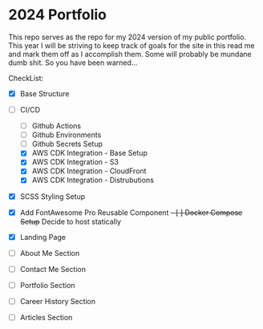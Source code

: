 # 2024 Portfolio

This repo serves as the repo for my 2024 version of my public portfolio. This year I will be striving to keep track of goals for the site in this read me and mark them off as I accomplish them. Some will probably be mundane dumb shit. So you have been warned... 

CheckList:

- [x] Base Structure
- [ ] CI/CD
    - [ ] Github Actions
    - [ ] Github Environments
    - [ ] Github Secrets Setup
    - [x] AWS CDK Integration - Base Setup
    - [x] AWS CDK Integration - S3
    - [x] AWS CDK Integration - CloudFront
    - [x] AWS CDK Integration - Distrubutions
- [x] SCSS Styling Setup
- [x] Add FontAwesome Pro Reusable Component
~~- [ ] Docker Compose Setup~~ Decide to host statically
- [x] Landing Page
- [ ] About Me Section
- [ ] Contact Me Section
- [ ] Portfolio Section
- [ ] Career History Section
- [ ] Articles Section

